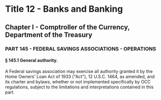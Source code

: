 
# Title 12 - Banks and Banking
## Chapter I - Comptroller of the Currency, Department of the Treasury
### PART 145 - FEDERAL SAVINGS ASSOCIATIONS - OPERATIONS
#### § 145.1 General authority.

A Federal savings association may exercise all authority granted it by the Home Owners' Loan Act of 1933 ("Act"), 12 U.S.C. 1464, as amended, and its charter and bylaws, whether or not implemented specifically by OCC regulations, subject to the limitations and interpretations contained in this part.
